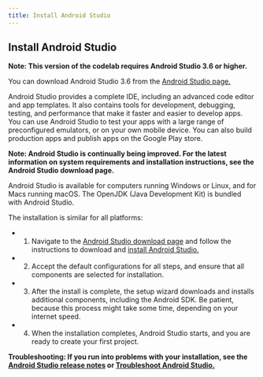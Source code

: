 ```yaml
---
title: Install Android Studio
---
```


## Install Android Studio

**Note: This version of the codelab requires Android Studio 3.6 or higher.**

You can download Android Studio 3.6 from the [Android Studio page.](https://developer.android.com/studio/)

Android Studio provides a complete IDE, including an advanced code editor and app templates. It also contains tools for development, debugging, testing, and performance that make it faster and easier to develop apps. You can use Android Studio to test your apps with a large range of preconfigured emulators, or on your own mobile device. You can also build production apps and publish apps on the Google Play store.

**Note: Android Studio is continually being improved. For the latest information on system requirements and installation instructions, see the Android Studio download page.**

Android Studio is available for computers running Windows or Linux, and for Macs running macOS. The OpenJDK (Java Development Kit) is bundled with Android Studio.

The installation is similar for all platforms:

- 1. Navigate to the [Android Studio download page](https://developer.android.com/studio/) and follow the instructions to download and [install Android Studio.](https://developer.android.com/studio/install.html)

- 2. Accept the default configurations for all steps, and ensure that all components are selected for installation.

- 3. After the install is complete, the setup wizard downloads and installs additional components, including the Android SDK. Be patient, because this process might take some time, depending on your internet speed.

- 4. When the installation completes, Android Studio starts, and you are ready to create your first project.

**Troubleshooting: If you run into problems with your installation, see the [Android Studio release notes](https://developer.android.com/studio/releases) or [Troubleshoot Android Studio.](https://developer.android.com/studio/troubleshoot)**

